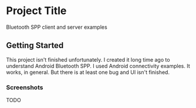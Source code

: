 # Project Title
Bluetooth SPP client and server examples

## Getting Started
This project isn't finished unfortunately. I created it long time ago to understand Android Bluetooth SPP. I used Android connectivity examples. It works, in general. But there is at least one bug and UI isn't finished.

### Screenshots
TODO

